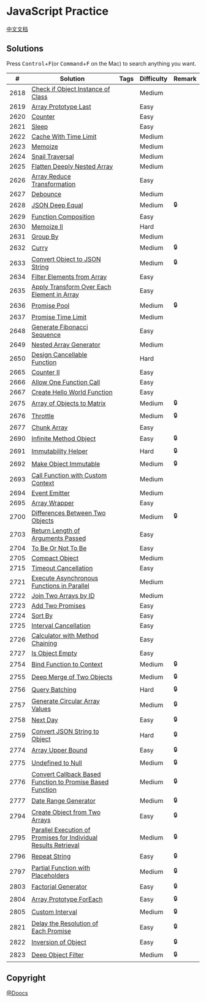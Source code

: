 # JavaScript Practice

[中文文档](/solution/JAVASCRIPT_README.md)

## Solutions

Press <kbd>Control</kbd>+<kbd>F</kbd>(or <kbd>Command</kbd>+<kbd>F</kbd> on the Mac) to search anything you want.

| #    | Solution                                                                                                                                                                               | Tags | Difficulty | Remark |
| ---- | -------------------------------------------------------------------------------------------------------------------------------------------------------------------------------------- | ---- | ---------- | ------ |
| 2618 | [Check if Object Instance of Class](/solution/2600-2699/2618.Check%20if%20Object%20Instance%20of%20Class/README_EN.md)                                                                 |      | Medium     |        |
| 2619 | [Array Prototype Last](/solution/2600-2699/2619.Array%20Prototype%20Last/README_EN.md)                                                                                                 |      | Easy       |        |
| 2620 | [Counter](/solution/2600-2699/2620.Counter/README_EN.md)                                                                                                                               |      | Easy       |        |
| 2621 | [Sleep](/solution/2600-2699/2621.Sleep/README_EN.md)                                                                                                                                   |      | Easy       |        |
| 2622 | [Cache With Time Limit](/solution/2600-2699/2622.Cache%20With%20Time%20Limit/README_EN.md)                                                                                             |      | Medium     |        |
| 2623 | [Memoize](/solution/2600-2699/2623.Memoize/README_EN.md)                                                                                                                               |      | Medium     |        |
| 2624 | [Snail Traversal](/solution/2600-2699/2624.Snail%20Traversal/README_EN.md)                                                                                                             |      | Medium     |        |
| 2625 | [Flatten Deeply Nested Array](/solution/2600-2699/2625.Flatten%20Deeply%20Nested%20Array/README_EN.md)                                                                                 |      | Medium     |        |
| 2626 | [Array Reduce Transformation](/solution/2600-2699/2626.Array%20Reduce%20Transformation/README_EN.md)                                                                                   |      | Easy       |        |
| 2627 | [Debounce](/solution/2600-2699/2627.Debounce/README_EN.md)                                                                                                                             |      | Medium     |        |
| 2628 | [JSON Deep Equal](/solution/2600-2699/2628.JSON%20Deep%20Equal/README_EN.md)                                                                                                           |      | Medium     | 🔒     |
| 2629 | [Function Composition](/solution/2600-2699/2629.Function%20Composition/README_EN.md)                                                                                                   |      | Easy       |        |
| 2630 | [Memoize II](/solution/2600-2699/2630.Memoize%20II/README_EN.md)                                                                                                                       |      | Hard       |        |
| 2631 | [Group By](/solution/2600-2699/2631.Group%20By/README_EN.md)                                                                                                                           |      | Medium     |        |
| 2632 | [Curry](/solution/2600-2699/2632.Curry/README_EN.md)                                                                                                                                   |      | Medium     | 🔒     |
| 2633 | [Convert Object to JSON String](/solution/2600-2699/2633.Convert%20Object%20to%20JSON%20String/README_EN.md)                                                                           |      | Medium     | 🔒     |
| 2634 | [Filter Elements from Array](/solution/2600-2699/2634.Filter%20Elements%20from%20Array/README_EN.md)                                                                                   |      | Easy       |        |
| 2635 | [Apply Transform Over Each Element in Array](/solution/2600-2699/2635.Apply%20Transform%20Over%20Each%20Element%20in%20Array/README_EN.md)                                             |      | Easy       |        |
| 2636 | [Promise Pool](/solution/2600-2699/2636.Promise%20Pool/README_EN.md)                                                                                                                   |      | Medium     | 🔒     |
| 2637 | [Promise Time Limit](/solution/2600-2699/2637.Promise%20Time%20Limit/README_EN.md)                                                                                                     |      | Medium     |        |
| 2648 | [Generate Fibonacci Sequence](/solution/2600-2699/2648.Generate%20Fibonacci%20Sequence/README_EN.md)                                                                                   |      | Easy       |        |
| 2649 | [Nested Array Generator](/solution/2600-2699/2649.Nested%20Array%20Generator/README_EN.md)                                                                                             |      | Medium     |        |
| 2650 | [Design Cancellable Function](/solution/2600-2699/2650.Design%20Cancellable%20Function/README_EN.md)                                                                                   |      | Hard       |        |
| 2665 | [Counter II](/solution/2600-2699/2665.Counter%20II/README_EN.md)                                                                                                                       |      | Easy       |        |
| 2666 | [Allow One Function Call](/solution/2600-2699/2666.Allow%20One%20Function%20Call/README_EN.md)                                                                                         |      | Easy       |        |
| 2667 | [Create Hello World Function](/solution/2600-2699/2667.Create%20Hello%20World%20Function/README_EN.md)                                                                                 |      | Easy       |        |
| 2675 | [Array of Objects to Matrix](/solution/2600-2699/2675.Array%20of%20Objects%20to%20Matrix/README_EN.md)                                                                                 |      | Medium     | 🔒     |
| 2676 | [Throttle](/solution/2600-2699/2676.Throttle/README_EN.md)                                                                                                                             |      | Medium     | 🔒     |
| 2677 | [Chunk Array](/solution/2600-2699/2677.Chunk%20Array/README_EN.md)                                                                                                                     |      | Easy       |        |
| 2690 | [Infinite Method Object](/solution/2600-2699/2690.Infinite%20Method%20Object/README_EN.md)                                                                                             |      | Easy       | 🔒     |
| 2691 | [Immutability Helper](/solution/2600-2699/2691.Immutability%20Helper/README_EN.md)                                                                                                     |      | Hard       | 🔒     |
| 2692 | [Make Object Immutable](/solution/2600-2699/2692.Make%20Object%20Immutable/README_EN.md)                                                                                               |      | Medium     | 🔒     |
| 2693 | [Call Function with Custom Context](/solution/2600-2699/2693.Call%20Function%20with%20Custom%20Context/README_EN.md)                                                                   |      | Medium     |        |
| 2694 | [Event Emitter](/solution/2600-2699/2694.Event%20Emitter/README_EN.md)                                                                                                                 |      | Medium     |        |
| 2695 | [Array Wrapper](/solution/2600-2699/2695.Array%20Wrapper/README_EN.md)                                                                                                                 |      | Easy       |        |
| 2700 | [Differences Between Two Objects](/solution/2700-2799/2700.Differences%20Between%20Two%20Objects/README_EN.md)                                                                         |      | Medium     | 🔒     |
| 2703 | [Return Length of Arguments Passed](/solution/2700-2799/2703.Return%20Length%20of%20Arguments%20Passed/README_EN.md)                                                                   |      | Easy       |        |
| 2704 | [To Be Or Not To Be](/solution/2700-2799/2704.To%20Be%20Or%20Not%20To%20Be/README_EN.md)                                                                                               |      | Easy       |        |
| 2705 | [Compact Object](/solution/2700-2799/2705.Compact%20Object/README_EN.md)                                                                                                               |      | Medium     |        |
| 2715 | [Timeout Cancellation](/solution/2700-2799/2715.Timeout%20Cancellation/README_EN.md)                                                                                                   |      | Easy       |        |
| 2721 | [Execute Asynchronous Functions in Parallel](/solution/2700-2799/2721.Execute%20Asynchronous%20Functions%20in%20Parallel/README_EN.md)                                                 |      | Medium     |        |
| 2722 | [Join Two Arrays by ID](/solution/2700-2799/2722.Join%20Two%20Arrays%20by%20ID/README_EN.md)                                                                                           |      | Medium     |        |
| 2723 | [Add Two Promises](/solution/2700-2799/2723.Add%20Two%20Promises/README_EN.md)                                                                                                         |      | Easy       |        |
| 2724 | [Sort By](/solution/2700-2799/2724.Sort%20By/README_EN.md)                                                                                                                             |      | Easy       |        |
| 2725 | [Interval Cancellation](/solution/2700-2799/2725.Interval%20Cancellation/README_EN.md)                                                                                                 |      | Easy       |        |
| 2726 | [Calculator with Method Chaining](/solution/2700-2799/2726.Calculator%20with%20Method%20Chaining/README_EN.md)                                                                         |      | Easy       |        |
| 2727 | [Is Object Empty](/solution/2700-2799/2727.Is%20Object%20Empty/README_EN.md)                                                                                                           |      | Easy       |        |
| 2754 | [Bind Function to Context](/solution/2700-2799/2754.Bind%20Function%20to%20Context/README_EN.md)                                                                                       |      | Medium     | 🔒     |
| 2755 | [Deep Merge of Two Objects](/solution/2700-2799/2755.Deep%20Merge%20of%20Two%20Objects/README_EN.md)                                                                                   |      | Medium     | 🔒     |
| 2756 | [Query Batching](/solution/2700-2799/2756.Query%20Batching/README_EN.md)                                                                                                               |      | Hard       | 🔒     |
| 2757 | [Generate Circular Array Values](/solution/2700-2799/2757.Generate%20Circular%20Array%20Values/README_EN.md)                                                                           |      | Medium     | 🔒     |
| 2758 | [Next Day](/solution/2700-2799/2758.Next%20Day/README_EN.md)                                                                                                                           |      | Easy       | 🔒     |
| 2759 | [Convert JSON String to Object](/solution/2700-2799/2759.Convert%20JSON%20String%20to%20Object/README_EN.md)                                                                           |      | Hard       | 🔒     |
| 2774 | [Array Upper Bound](/solution/2700-2799/2774.Array%20Upper%20Bound/README_EN.md)                                                                                                       |      | Easy       | 🔒     |
| 2775 | [Undefined to Null](/solution/2700-2799/2775.Undefined%20to%20Null/README_EN.md)                                                                                                       |      | Medium     | 🔒     |
| 2776 | [Convert Callback Based Function to Promise Based Function](/solution/2700-2799/2776.Convert%20Callback%20Based%20Function%20to%20Promise%20Based%20Function/README_EN.md)             |      | Medium     | 🔒     |
| 2777 | [Date Range Generator](/solution/2700-2799/2777.Date%20Range%20Generator/README_EN.md)                                                                                                 |      | Medium     | 🔒     |
| 2794 | [Create Object from Two Arrays](/solution/2700-2799/2794.Create%20Object%20from%20Two%20Arrays/README_EN.md)                                                                           |      | Easy       | 🔒     |
| 2795 | [Parallel Execution of Promises for Individual Results Retrieval](/solution/2700-2799/2795.Parallel%20Execution%20of%20Promises%20for%20Individual%20Results%20Retrieval/README_EN.md) |      | Medium     | 🔒     |
| 2796 | [Repeat String](/solution/2700-2799/2796.Repeat%20String/README_EN.md)                                                                                                                 |      | Easy       | 🔒     |
| 2797 | [Partial Function with Placeholders](/solution/2700-2799/2797.Partial%20Function%20with%20Placeholders/README_EN.md)                                                                   |      | Medium     | 🔒     |
| 2803 | [Factorial Generator](/solution/2800-2899/2803.Factorial%20Generator/README_EN.md)                                                                                                     |      | Easy       | 🔒     |
| 2804 | [Array Prototype ForEach](/solution/2800-2899/2804.Array%20Prototype%20ForEach/README_EN.md)                                                                                           |      | Easy       | 🔒     |
| 2805 | [Custom Interval](/solution/2800-2899/2805.Custom%20Interval/README_EN.md)                                                                                                             |      | Medium     | 🔒     |
| 2821 | [Delay the Resolution of Each Promise](/solution/2800-2899/2821.Delay%20the%20Resolution%20of%20Each%20Promise/README_EN.md)                                                           |      | Easy       | 🔒     |
| 2822 | [Inversion of Object](/solution/2800-2899/2822.Inversion%20of%20Object/README_EN.md)                                                                                                   |      | Easy       | 🔒     |
| 2823 | [Deep Object Filter](/solution/2800-2899/2823.Deep%20Object%20Filter/README_EN.md)                                                                                                     |      | Medium     | 🔒     |

## Copyright

[@Doocs](https://github.com/doocs)
